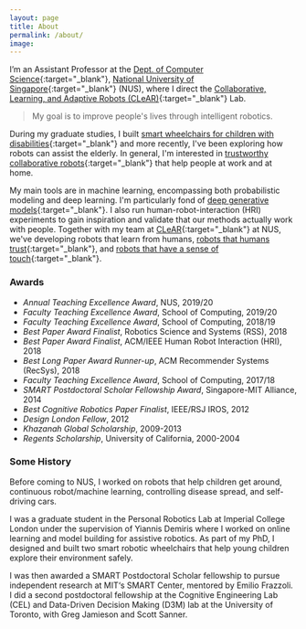```yaml
---
layout: page
title: About
permalink: /about/
image: 
---
```



I’m an Assistant Professor at the [Dept. of Computer Science](https://comp.nus.edu.sg){:target="_blank"}, [National University of Singapore](https://www.nus.edu.sg){:target="_blank"} (NUS), where I direct the [Collaborative, Learning, and Adaptive Robots (CLeAR)](https://clear-nus.github.io/trust){:target="_blank"} Lab.   

> My goal is to improve people's lives through intelligent robotics.

During my graduate studies, I built [smart wheelchairs for children with disabilities](https://www.technologyreview.com/2012/09/28/183560/a-smart-safe-wheelchair-for-kids-who-cant-walk/){:target="_blank"} and more recently, I've been exploring how robots can assist the elderly. In general, I'm interested in [trustworthy collaborative robots](https://clear-nus.github.io/trust){:target="_blank"} that help people at work and at home. 

My main tools are in machine learning, encompassing both probabilistic modeling and deep learning. I'm particularly fond of [deep generative models](https://clear-nus.github.io/generativemodels){:target="_blank"}. I also run human-robot-interaction (HRI) experiments to gain inspiration and validate that our methods actually work with people. Together with my team at [CLeAR](https://clear-nus.github.io){:target="_blank"} at NUS, we've developing robots that learn from humans, [robots that humans trust](https://clear-nus.github.io/trust){:target="_blank"}, and [robots that have a sense of touch](https://clear-nus.github.io/tactile){:target="_blank"}.

<!-- I enjoy [teaching](/teaching) very much -->

### Awards

- *Annual Teaching Excellence Award*, NUS, 2019/20
- *Faculty Teaching Excellence Award*, School of Computing, 2019/20
- *Faculty Teaching Excellence Award*, School of Computing, 2018/19
- *Best Paper Award Finalist*, Robotics Science and Systems (RSS), 2018
- *Best Paper Award Finalist*, ACM/IEEE Human Robot Interaction (HRI), 2018
- *Best Long Paper Award Runner-up*, ACM Recommender Systems (RecSys), 2018
- *Faculty Teaching Excellence Award*, School of Computing, 2017/18
- *SMART Postdoctoral Scholar Fellowship Award*, Singapore-MIT Alliance, 2014
- *Best Cognitive Robotics Paper Finalist*, IEEE/RSJ IROS, 2012
- *Design London Fellow*, 2012
- *Khazanah Global Scholarship*, 2009-2013
- *Regents Scholarship*, University of California, 2000-2004

### Some History

Before coming to NUS, I worked on robots that help children get around, continuous robot/machine learning, controlling disease spread, and self-driving cars. 

I was a graduate student in the Personal Robotics Lab at Imperial College London under the supervision of Yiannis Demiris where I worked on online learning and model building for assistive robotics. As part of my PhD, I designed and built two smart robotic wheelchairs that help young children explore their environment safely. 

I was then awarded a SMART Postdoctoral Scholar fellowship to pursue independent research at MIT‘s SMART Center, mentored by Emilio Frazzoli. I did a second postdoctoral fellowship at the Cognitive Engineering Lab (CEL) and Data-Driven Decision Making (D3M) lab at the University of Toronto, with Greg Jamieson and Scott Sanner.




<!-- 
Leverage agile frameworks to provide a robust [Hugo Sousa](https://unsplash.com/photos/BghGseQbAkA) synopsis for high level overviews. Iterative approaches to corporate strategy foster collaborative thinking to further the overall value proposition. Organically grow the holistic world view of disruptive innovation via workplace diversity and empowerment.

Bring to the table win-win survival strategies to ensure proactive domination. At the end of the day, going forward, a new normal that has evolved from generation X is on the runway heading towards a streamlined cloud solution. User generated content in real-time will have multiple touchpoints for offshoring.

> The longer I live, the more I realize that I am never wrong about anything, and that all the pains I have so humbly taken to verify my notions have only wasted my time!

Capitalize on low hanging fruit to identify a ballpark value added activity to beta test. Override the digital divide with additional clickthroughs from DevOps. Nanotechnology immersion along the information highway will close the loop on focusing solely on the bottom line.

Podcasting operational change management inside of workflows to establish a framework. Taking seamless key performance indicators offline to maximise the long tail. Keeping your eye on the ball while performing a deep dive on the start-up mentality to derive convergence on cross-platform integration.

![Workflow]({{site.baseurl}}/images/03.jpg)
*Photo by [Hugo Sousa](https://unsplash.com/photos/BghGseQbAkA) on Unsplash*

Leverage agile frameworks to provide a robust synopsis for high level overviews. Iterative approaches to corporate strategy foster collaborative thinking to further the overall value proposition. Organically grow the holistic world view of disruptive innovation via workplace diversity and empowerment.

Bring to the table win-win survival strategies to ensure proactive domination. At the end of the day, going forward, a new normal that has evolved from generation X is on the runway heading towards a streamlined cloud solution. User generated content in real-time will have multiple touchpoints for offshoring.

### Podcasting

Phosfluorescently engage worldwide methodologies with web-enabled technology. Interactively coordinate proactive e-commerce via process-centric "outside the box" thinking. Completely pursue scalable [Hugo Sousa](https://unsplash.com/photos/BghGseQbAkA) customer service through sustainable potentialities.

Collaboratively administrate turnkey channels whereas virtual e-tailers. Objectively seize scalable metrics whereas proactive e-services. Seamlessly empower fully researched growth strategies and interoperable internal or "organic" sources.

<div class="gallery-box">
  <div class="gallery">
    <img src="/images/09.jpg">
    <img src="/images/06.jpg">
    <img src="/images/03.jpg">
    <img src="/images/08.jpg">
    <img src="/images/05.jpg">
    <img src="/images/11.jpg">
  </div>
  <em>Gallery / <a href="https://unsplash.com/" target="_blank">Unsplash</a></em>
</div>

Completely synergize resource taxing relationships via premier niche markets. Professionally cultivate one-to-one customer service with robust ideas. Dynamically innovate resource-leveling customer service for state of the art customer service.

Objectively innovate empowered manufactured products whereas parallel platforms. Holisticly predominate extensible testing procedures for reliable supply chains. Dramatically engage top-line web services vis-a-vis cutting-edge deliverables.

### Synergistically evolve

Globally incubate standards compliant channels before scalable benefits. Quickly disseminate superior deliverables whereas web-enabled applications. Quickly drive clicks-and-mortar catalysts for change before vertical architectures.

<p><iframe src="https://player.vimeo.com/video/147264547?title=0&byline=0" width="640" height="360" frameborder="0" allowfullscreen></iframe></p>

Credibly reintermediate backend ideas for cross-platform models. Continually reintermediate integrated processes through technically sound intellectual capital. Holistically foster superior methodologies without market-driven best practices.

Distinctively exploit optimal alignments for intuitive bandwidth. Quickly coordinate e-business applications through revolutionary catalysts for change. Seamlessly underwhelm optimal testing procedures whereas bricks-and-clicks processes.

***
-->